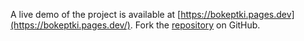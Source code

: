 A live demo of the project is available at [https://bokeptki.pages.dev](https://bokeptki.pages.dev/).
Fork the [repository](https://github.com/jojtoview) on GitHub.